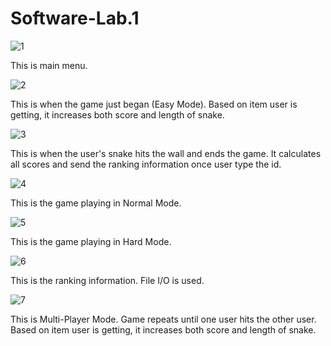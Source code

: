 # Software-Lab.1

![1](https://user-images.githubusercontent.com/23062218/47062132-258d8300-d19a-11e8-9321-a5ab559b5eff.JPG)

This is main menu.

![2](https://user-images.githubusercontent.com/23062218/47062133-258d8300-d19a-11e8-9046-db568f04b2fc.JPG)

This is when the game just began (Easy Mode). Based on item user is getting, it increases both score and length of snake.

![3](https://user-images.githubusercontent.com/23062218/47062134-26beb000-d19a-11e8-9523-6f1ef468ad2a.JPG)

This is when the user's snake hits the wall and ends the game. It calculates all scores and send the ranking information once user type the id.

![4](https://user-images.githubusercontent.com/23062218/47062135-26beb000-d19a-11e8-8f72-15b201dc0c26.JPG)

This is the game playing in Normal Mode.

![5](https://user-images.githubusercontent.com/23062218/47062136-26beb000-d19a-11e8-9428-8435bbaecb03.JPG)

This is the game playing in Hard Mode.

![6](https://user-images.githubusercontent.com/23062218/47062130-258d8300-d19a-11e8-94a2-2ec967112b12.JPG)

This is the ranking information. File I/O is used.

![7](https://user-images.githubusercontent.com/23062218/47062131-258d8300-d19a-11e8-96b4-5d98551c7fea.JPG)

This is Multi-Player Mode. Game repeats until one user hits the other user. Based on item user is getting, it increases both score and length of snake.
